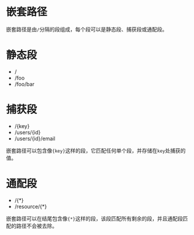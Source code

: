 # 嵌套路径

嵌套路径是由`/`分隔的段组成，每个段可以是静态段、捕获段或通配段。

# 静态段

- /
- /foo
- /foo/bar

# 捕获段

- /{key}
- /users/{id}
- /users/{id}/email

嵌套路径可以包含像`{key}`这样的段，它匹配任何单个段，并存储在`key`处捕获的值。

# 通配段

- /{*}
- /resource/{*}

嵌套路径可以在结尾包含像`{*}`这样的段，该段匹配所有剩余的段，并且通配段匹配的路径不会被去除。
